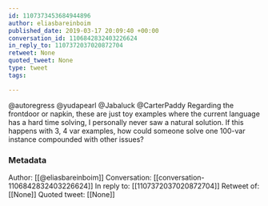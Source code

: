 ```yaml
---
id: 1107373453684944896
author: eliasbareinboim
published_date: 2019-03-17 20:09:40 +00:00
conversation_id: 1106842832403226624
in_reply_to: 1107372037020872704
retweet: None
quoted_tweet: None
type: tweet
tags:

---
```


@autoregress @yudapearl @Jabaluck @CarterPaddy Regarding the frontdoor or napkin, these are just toy examples where the current language has a hard time solving, I personally never saw a natural solution. If this happens with 3, 4 var examples, how could someone solve one 100-var instance compounded with other issues?

### Metadata

Author: [[@eliasbareinboim]]
Conversation: [[conversation-1106842832403226624]]
In reply to: [[1107372037020872704]]
Retweet of: [[None]]
Quoted tweet: [[None]]
